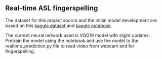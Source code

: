 ## Real-time ASL fingerspelling

The dataset for this project source and the initial model development are based on this [kaggle dataset]([url](https://www.kaggle.com/datasets/mrgeislinger/asl-rgb-depth-fingerspelling-spelling-it-out)) and [kaggle notebook]([url](https://www.kaggle.com/code/brussell757/american-sign-language-classification)).

The current neural network used is VGG19 model with slight updates. Pretrain the model using the notebook and use the model to the realtime_prediction.py file to read video from webcam and for fingerspelling.
